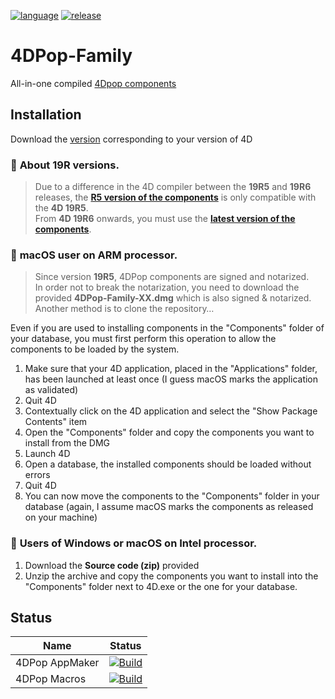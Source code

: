[![language](https://img.shields.io/static/v1?label=language&message=4d&color=blue)](https://developer.4d.com/)
[![release](https://img.shields.io/github/v/release/vdelachaux/4DPop-Family?include_prereleases)](https://github.com/vdelachaux/4DPop-Family/releases/latest)

# 4DPop-Family
All-in-one compiled [4Dpop components](https://github.com/vdelachaux/4DPop)

## Installation

Download the [version](https://github.com/vdelachaux/4DPop-Family/releases) corresponding to your version of 4D

### 📌 **About 19R versions**.  
>Due to a difference in the 4D compiler between the **19R5** and **19R6** releases, the [**R5 version of the components**](https://github.com/vdelachaux/4DPop-Family/releases/tag/v19R5) is only compatible with the **4D 19R5**.    
>From **4D 19R6** onwards, you must use the [**latest version of the components**](https://github.com/vdelachaux/4DPop-Family/releases/latest). 

### 📌 **macOS user on ARM processor**.    
>Since version **19R5**, 4DPop components are signed and notarized.    
>In order not to break the notarization, you need to download the provided **4DPop-Family-XX.dmg** which is also signed & notarized.    
>Another method is to clone the repository…

Even if you are used to installing components in the "Components" folder of your database, you must first perform this operation to allow the components to be loaded by the system.

1. Make sure that your 4D application, placed in the "Applications" folder, has been launched at least once (I guess macOS marks the application as validated)
2. Quit 4D
3. Contextually click on the 4D application and select the "Show Package Contents" item
4. Open the "Components" folder and copy the components you want to install from the DMG
5. Launch 4D
6. Open a database, the installed components should be loaded without errors
7. Quit 4D
8. You can now move the components to the "Components" folder in your database (again, I assume macOS marks the components as released on your machine)

### 📌 **Users of Windows or macOS on Intel processor**.    

1. Download the **Source code (zip)** provided
2. Unzip the archive and copy the components you want to install into the "Components" folder next to 4D.exe or the one for your database.

## Status

|Name|Status|
|-|-|
|4DPop AppMaker|[![Build](https://github.com/vdelachaux/4DPop-AppMaker/actions/workflows/build.yml/badge.svg)](https://github.com/vdelachaux/4DPop-AppMaker/actions/workflows/build.yml)
|4DPop Macros|[![Build](https://github.com/vdelachaux/4DPop-Macros/actions/workflows/build.yml/badge.svg)](https://github.com/vdelachaux/4DPop-Macros/actions/workflows/build.yml)

